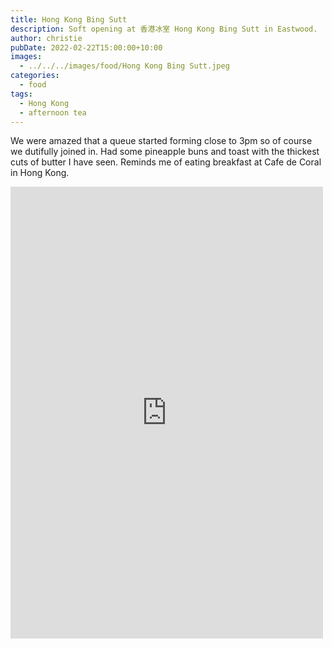 ```yaml
---
title: Hong Kong Bing Sutt
description: Soft opening at 香港冰室 Hong Kong Bing Sutt in Eastwood.
author: christie
pubDate: 2022-02-22T15:00:00+10:00
images:
  - ../../../images/food/Hong Kong Bing Sutt.jpeg
categories:
  - food
tags:
  - Hong Kong
  - afternoon tea
---
```


We were amazed that a queue started forming close to 3pm so of course we dutifully joined in. Had some pineapple buns and toast with the thickest cuts of butter I have seen. Reminds me of eating breakfast at Cafe de Coral in Hong Kong.

<iframe src="https://www.facebook.com/plugins/post.php?href=https%3A%2F%2Fwww.facebook.com%2Fchris1.tham%2Fposts%2Fpfbid0a6QHiysXdiigvkuexuWTZyU5GMPcYgJMQqM3ewF1P4VjfeNXYYL2Vwmyx2zsXtU2l&show_text=true&width=500" width="500" height="723" style="border:none;overflow:hidden" scrolling="no" frameborder="0" allowfullscreen="true" allow="autoplay; clipboard-write; encrypted-media; picture-in-picture; web-share"></iframe>
